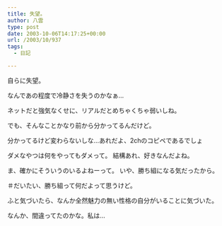 ```yaml
---
title: 失望。
author: 八雲
type: post
date: 2003-10-06T14:17:25+00:00
url: /2003/10/937
tags:
  - 日記

---
```

自らに失望。
  
なんであの程度で冷静さを失うのかなぁ…
  
ネットだと強気なくせに、リアルだとめちゃくちゃ弱いしね。
  
でも、そんなことかなり前から分かってるんだけど。
  
分かってるけど変わらないしな…あれだよ、2chのコピペであるでしょ
  
ダメなやつは何をやってもダメって。 結構あれ、好きなんだよね。
  
ま、確かにそういうのいるよねーって。 いや、勝ち組になる気だったから。
  
＃だいたい、勝ち組って何だよって思うけど。

ふと気づいたら、なんか全然魅力の無い性格の自分がいることに気づいた。
  
なんか、間違ってたのかな。私は…
